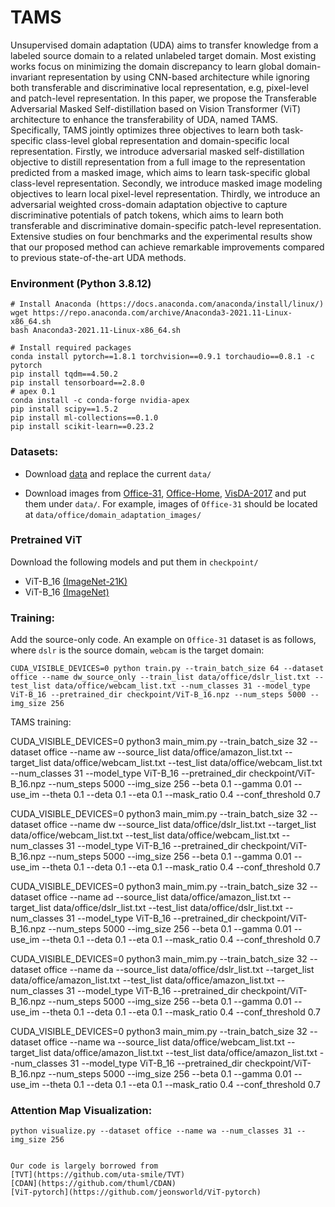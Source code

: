 # TAMS
Unsupervised domain adaptation (UDA) aims to transfer knowledge from a labeled source domain to a related unlabeled target domain. Most existing works focus on minimizing the domain discrepancy to learn global domain-invariant representation by using CNN-based architecture while ignoring both transferable and discriminative local representation, e.g, pixel-level and patch-level representation. In this paper, we propose the Transferable Adversarial Masked Self-distillation based on Vision Transformer (ViT) architecture to enhance the transferability of UDA, named TAMS. Specifically, TAMS jointly optimizes three objectives to learn both task-specific class-level global representation and domain-specific local representation. Firstly, we introduce adversarial masked self-distillation objective to distill representation from a full image to the representation predicted from a masked image, which aims to learn task-specific global class-level representation. Secondly, we introduce masked image modeling objectives to learn local pixel-level representation. Thirdly, we introduce an adversarial weighted cross-domain adaptation objective to capture discriminative potentials of patch tokens, which aims to learn both transferable and discriminative domain-specific patch-level representation. Extensive studies on four benchmarks and the experimental results show that our proposed method can achieve remarkable improvements compared to previous state-of-the-art UDA methods.


### Environment (Python 3.8.12)
```
# Install Anaconda (https://docs.anaconda.com/anaconda/install/linux/)
wget https://repo.anaconda.com/archive/Anaconda3-2021.11-Linux-x86_64.sh
bash Anaconda3-2021.11-Linux-x86_64.sh

# Install required packages
conda install pytorch==1.8.1 torchvision==0.9.1 torchaudio==0.8.1 -c pytorch
pip install tqdm==4.50.2
pip install tensorboard==2.8.0
# apex 0.1
conda install -c conda-forge nvidia-apex
pip install scipy==1.5.2
pip install ml-collections==0.1.0
pip install scikit-learn==0.23.2
```


### Datasets:

- Download [data](https://drive.google.com/file/d/1rnU49vEEdtc3EYVo7QydWzxcSuYqZbUB/view?usp=sharing) and replace the current `data/`

- Download images from [Office-31](https://drive.google.com/file/d/0B4IapRTv9pJ1WGZVd1VDMmhwdlE/view?resourcekey=0-gNMHVtZfRAyO_t2_WrOunA), [Office-Home](https://drive.google.com/file/d/0B81rNlvomiwed0V1YUxQdC1uOTg/view?resourcekey=0-2SNWq0CDAuWOBRRBL7ZZsw), [VisDA-2017](https://github.com/VisionLearningGroup/taskcv-2017-public/tree/master/classification) and put them under `data/`. For example, images of `Office-31` should be located at `data/office/domain_adaptation_images/`

### Pretrained ViT
Download the following models and put them in `checkpoint/`
- ViT-B_16 [(ImageNet-21K)](https://storage.cloud.google.com/vit_models/imagenet21k/ViT-B_16.npz?_ga=2.49067683.-40935391.1637977007)
- ViT-B_16 [(ImageNet)](https://console.cloud.google.com/storage/browser/_details/vit_models/sam/ViT-B_16.npz;tab=live_object)

### Training:
Add the source-only code. An example on `Office-31` dataset is as follows, where `dslr` is the source domain, `webcam` is the target domain:
```
CUDA_VISIBLE_DEVICES=0 python train.py --train_batch_size 64 --dataset office --name dw_source_only --train_list data/office/dslr_list.txt --test_list data/office/webcam_list.txt --num_classes 31 --model_type ViT-B_16 --pretrained_dir checkpoint/ViT-B_16.npz --num_steps 5000 --img_size 256
```
TAMS training:

CUDA_VISIBLE_DEVICES=0 python3 main_mim.py --train_batch_size 32 --dataset office --name aw --source_list data/office/amazon_list.txt --target_list data/office/webcam_list.txt --test_list data/office/webcam_list.txt --num_classes 31 --model_type ViT-B_16 --pretrained_dir checkpoint/ViT-B_16.npz --num_steps 5000 --img_size 256 --beta 0.1 --gamma 0.01 --use_im --theta 0.1 --deta 0.1 --eta 0.1 --mask_ratio 0.4 --conf_threshold 0.7

CUDA_VISIBLE_DEVICES=0 python3 main_mim.py --train_batch_size 32 --dataset office --name dw --source_list data/office/dslr_list.txt --target_list data/office/webcam_list.txt --test_list data/office/webcam_list.txt --num_classes 31 --model_type ViT-B_16 --pretrained_dir checkpoint/ViT-B_16.npz --num_steps 5000 --img_size 256 --beta 0.1 --gamma 0.01 --use_im --theta 0.1 --deta 0.1 --eta 0.1 --mask_ratio 0.4 --conf_threshold 0.7

CUDA_VISIBLE_DEVICES=0 python3 main_mim.py --train_batch_size 32 --dataset office --name ad --source_list data/office/amazon_list.txt --target_list data/office/dslr_list.txt --test_list data/office/dslr_list.txt --num_classes 31 --model_type ViT-B_16 --pretrained_dir checkpoint/ViT-B_16.npz --num_steps 5000 --img_size 256 --beta 0.1 --gamma 0.01 --use_im --theta 0.1 --deta 0.1 --eta 0.1 --mask_ratio 0.4 --conf_threshold 0.7

CUDA_VISIBLE_DEVICES=0 python3 main_mim.py --train_batch_size 32 --dataset office --name da --source_list data/office/dslr_list.txt --target_list data/office/amazon_list.txt --test_list data/office/amazon_list.txt  --num_classes 31 --model_type ViT-B_16 --pretrained_dir checkpoint/ViT-B_16.npz --num_steps 5000 --img_size 256 --beta 0.1 --gamma 0.01 --use_im --theta 0.1 --deta 0.1 --eta 0.1 --mask_ratio 0.4 --conf_threshold 0.7

CUDA_VISIBLE_DEVICES=0 python3 main_mim.py --train_batch_size 32 --dataset office --name wa --source_list data/office/webcam_list.txt --target_list data/office/amazon_list.txt --test_list data/office/amazon_list.txt --num_classes 31 --model_type ViT-B_16 --pretrained_dir checkpoint/ViT-B_16.npz --num_steps 5000 --img_size 256 --beta 0.1 --gamma 0.01 --use_im --theta 0.1 --deta 0.1 --eta 0.1 --mask_ratio 0.4 --conf_threshold 0.7

### Attention Map Visualization:
```
python visualize.py --dataset office --name wa --num_classes 31 --img_size 256


Our code is largely borrowed from 
[TVT](https://github.com/uta-smile/TVT)
[CDAN](https://github.com/thuml/CDAN) 
[ViT-pytorch](https://github.com/jeonsworld/ViT-pytorch)



